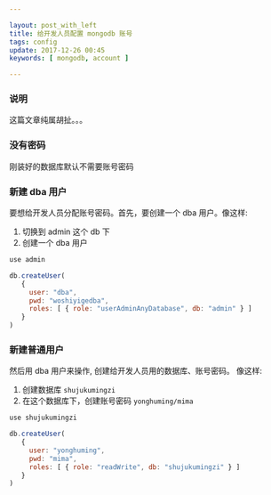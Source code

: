```yaml
---

layout: post_with_left
title: 给开发人员配置 mongodb 账号
tags: config
update: 2017-12-26 00:45
keywords: [ mongodb, account ]

---
```


### 说明
这篇文章纯属胡扯。。。

### 没有密码
刚装好的数据库默认不需要账号密码

### 新建 dba 用户
要想给开发人员分配账号密码。首先，要创建一个 dba 用户。像这样: 

1. 切换到 admin 这个 db 下
2. 创建一个 dba 用户

```js
use admin

db.createUser(
   {
     user: "dba",
     pwd: "woshiyigedba",
     roles: [ { role: "userAdminAnyDatabase", db: "admin" } ]
   }
)
```

### 新建普通用户
然后用 dba 用户来操作, 创建给开发人员用的数据库、账号密码。
像这样: 

1. 创建数据库 `shujukumingzi`
2. 在这个数据库下，创建账号密码 `yonghuming/mima`

```js
use shujukumingzi

db.createUser(
   {
     user: "yonghuming",
     pwd: "mima",
     roles: [ { role: "readWrite", db: "shujukumingzi" } ]
   }
)
```